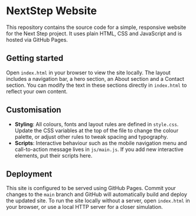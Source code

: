 # NextStep Website

This repository contains the source code for a simple, responsive website for the Next Step project. It uses plain HTML, CSS and JavaScript and is hosted via GitHub Pages.

## Getting started

Open `index.html` in your browser to view the site locally. The layout includes a navigation bar, a hero section, an About section and a Contact section. You can modify the text in these sections directly in `index.html` to reflect your own content.

## Customisation

- **Styling**: All colours, fonts and layout rules are defined in `style.css`. Update the CSS variables at the top of the file to change the colour palette, or adjust other rules to tweak spacing and typography.
- **Scripts**: Interactive behaviour such as the mobile navigation menu and call-to-action message lives in `js/main.js`. If you add new interactive elements, put their scripts here.

## Deployment

This site is configured to be served using GitHub Pages. Commit your changes to the `main` branch and GitHub will automatically build and deploy the updated site. To run the site locally without a server, open `index.html` in your browser, or use a local HTTP server for a closer simulation.
